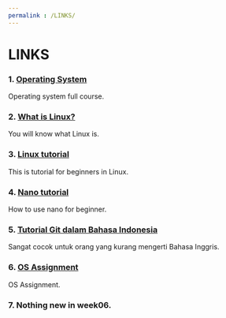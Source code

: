 ```yaml
---
permalink : /LINKS/
---
```


# LINKS

### 1. [Operating System](https://os.vlsm.org/)
Operating system full course.

### 2. [What is Linux?](https://www.youtube.com/watch?v=zA3vmx0GaO8)
You will know what Linux is.

### 3. [Linux tutorial](https://www.youtube.com/watch?v=V1y-mbWM3B8)
This is tutorial for beginners in Linux.

### 4. [Nano tutorial](https://www.youtube.com/watch?v=Jf0ZJZJ8jlI)
How to use nano for beginner.

### 5. [Tutorial Git dalam Bahasa Indonesia](https://www.youtube.com/watch?v=fQbTeNX1mvM)
Sangat cocok untuk orang yang kurang mengerti Bahasa Inggris.

### 6. [OS Assignment](https://osp4diss.vlsm.org/)
OS Assignment.

### 7. Nothing new in week06.

